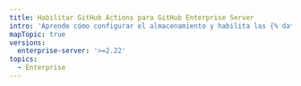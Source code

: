 ```yaml
---
title: Habilitar GitHub Actions para GitHub Enterprise Server
intro: 'Aprende cómo configurar el almacenamiento y habilita las {% data variables.product.prodname_actions %} en {% data variables.product.prodname_ghe_server %}.'
mapTopic: true
versions:
  enterprise-server: '>=2.22'
topics:
  - Enterprise
---
```


